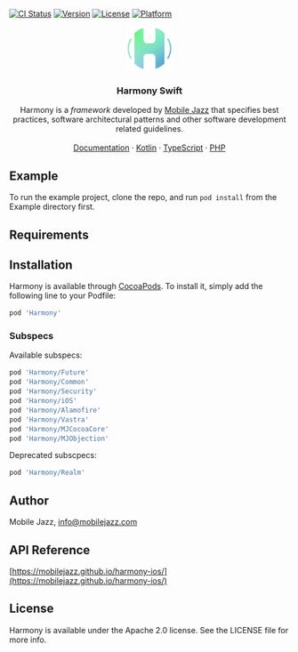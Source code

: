 [![CI Status](http://img.shields.io/travis/mobilejazz/harmony-ios.svg?style=flat)](https://travis-ci.org/mobilejazz/harmony-ios)
[![Version](https://img.shields.io/cocoapods/v/Harmony.svg?style=flat)](http://cocoapods.org/pods/Harmony)
[![License](https://img.shields.io/cocoapods/l/Harmony.svg?style=flat)](http://cocoapods.org/pods/Harmony)
[![Platform](https://img.shields.io/cocoapods/p/Harmony.svg?style=flat)](http://cocoapods.org/pods/Harmony)

<p align="center">
  <a href="https://harmony.mobilejazz.com">
    <img src="https://raw.githubusercontent.com/mobilejazz/metadata/master/images/icons/harmony.svg" alt="MJ Harmony logo" width="80" height="80">
  </a>

  <h3 align="center">Harmony Swift</h3>

  <p align="center">
    Harmony is a <em>framework</em> developed by <a href="https://mobilejazz.com">Mobile Jazz</a> that specifies best practices, software architectural patterns and other software development related guidelines.
    <br />
    <br />
    <a href="https://harmony.mobilejazz.com">Documentation</a>
    ·
    <a href="https://github.com/mobilejazz/harmony-kotlin">Kotlin</a>
    ·
    <a href="https://github.com/mobilejazz/harmony-typescript">TypeScript</a>
    ·
    <a href="https://github.com/mobilejazz/harmony-php">PHP</a>
  </p>
</p>

## Example

To run the example project, clone the repo, and run `pod install` from the Example directory first.

## Requirements

## Installation

Harmony is available through [CocoaPods](http://cocoapods.org). To install
it, simply add the following line to your Podfile:

```ruby
pod 'Harmony'
```
### Subspecs

Available subspecs:

```ruby
pod 'Harmony/Future'
pod 'Harmony/Common'
pod 'Harmony/Security'
pod 'Harmony/iOS'
pod 'Harmony/Alamofire'
pod 'Harmony/Vastra'
pod 'Harmony/MJCocoaCore'
pod 'Harmony/MJObjection'
```

Deprecated subscpecs:
```ruby
pod 'Harmony/Realm'
```

## Author

Mobile Jazz, info@mobilejazz.com

## API Reference 

[https://mobilejazz.github.io/harmony-ios/](https://mobilejazz.github.io/harmony-ios/)

## License

Harmony is available under the Apache 2.0 license. See the LICENSE file for more info.
